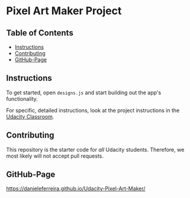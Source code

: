 # Pixel Art Maker Project

## Table of Contents

* [Instructions](#instructions)
* [Contributing](#contributing)
* [GitHub-Page](#github-page)

## Instructions

To get started, open `designs.js` and start building out the app's functionality.

For specific, detailed instructions, look at the project instructions in the [Udacity Classroom](https://classroom.udacity.com/me).

## Contributing

This repository is the starter code for _all_ Udacity students. Therefore, we most likely will not accept pull requests.

## GitHub-Page

https://danieleferreira.github.io/Udacity-Pixel-Art-Maker/
